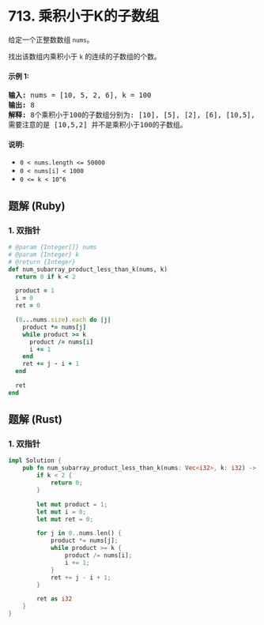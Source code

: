 # 713. 乘积小于K的子数组
给定一个正整数数组 `nums`。

找出该数组内乘积小于 `k` 的连续的子数组的个数。

#### 示例 1:
<pre>
<strong>输入:</strong> nums = [10, 5, 2, 6], k = 100
<strong>输出:</strong> 8
<strong>解释:</strong> 8个乘积小于100的子数组分别为: [10], [5], [2], [6], [10,5], [5,2], [2,6], [5,2,6]。
需要注意的是 [10,5,2] 并不是乘积小于100的子数组。
</pre>

#### 说明:
* `0 < nums.length <= 50000`
* `0 < nums[i] < 1000`
* `0 <= k < 10^6`

## 题解 (Ruby)

### 1. 双指针
```Ruby
# @param {Integer[]} nums
# @param {Integer} k
# @return {Integer}
def num_subarray_product_less_than_k(nums, k)
  return 0 if k < 2

  product = 1
  i = 0
  ret = 0

  (0...nums.size).each do |j|
    product *= nums[j]
    while product >= k
      product /= nums[i]
      i += 1
    end
    ret += j - i + 1
  end

  ret
end
```

## 题解 (Rust)

### 1. 双指针
```Rust
impl Solution {
    pub fn num_subarray_product_less_than_k(nums: Vec<i32>, k: i32) -> i32 {
        if k < 2 {
            return 0;
        }

        let mut product = 1;
        let mut i = 0;
        let mut ret = 0;

        for j in 0..nums.len() {
            product *= nums[j];
            while product >= k {
                product /= nums[i];
                i += 1;
            }
            ret += j - i + 1;
        }

        ret as i32
    }
}
```

